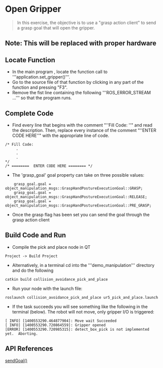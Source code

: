 # Open Gripper
>In this exercise, the objective is to use a "grasp action client" to send a grasp goal that will open the gripper.

## Note: This will be replaced with proper hardware

## Locate Function

  * In the main program , locate the function call to '''application.set_gripper()'''.
  * Go to the source file of that function by clicking in any part of the function and pressing "F3".
  * Remove the fist line containing the following '''ROS_ERROR_STREAM ...''' so that the program runs.


## Complete Code

  * Find every line that begins with the comment "''Fill Code: ''" and read the description.  Then, replace every instance of the comment  "''ENTER CODE HERE''"
 with the appropriate line of code.
```
/* Fill Code:
     .
     .
     .
*/
/* ========  ENTER CODE HERE ======== */
```

 * The 'grasp_goal' goal property can take on three possible values:
```
    grasp_goal.goal = object_manipulation_msgs::GraspHandPostureExecutionGoal::GRASP;
    grasp_goal.goal = object_manipulation_msgs::GraspHandPostureExecutionGoal::RELEASE;
    grasp_goal.goal = object_manipulation_msgs::GraspHandPostureExecutionGoal::PRE_GRASP;
```

  * Once the grasp flag has been set you can send the goal through the grasp action client


## Build Code and Run

  * Compile the pick and place node in QT
```
Project -> Build Project
```

  * Alternatively, in a terminal cd into the '''demo_manipulation''' directory and do the following
```
catkin build collision_avoidance_pick_and_place
```

  * Run your node with the launch file:
```
roslaunch collision_avoidance_pick_and_place ur5_pick_and_place.launch
```

  * If the task succeeds you will see something like the following in the terminal (below). The robot will not move, only gripper I/O is triggered:
```
[ INFO] [1400553290.464877904]: Move wait Succeeded
[ INFO] [1400553290.720864559]: Gripper opened
[ERROR] [1400553290.720985315]: detect_box_pick is not implemented yet.  Aborting.
```

## API References

[sendGoal()](http://ros.org/doc/hydro/api/actionlib/html/classactionlib_1_1SimpleActionClient.html)
